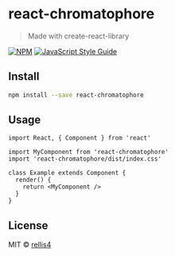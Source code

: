 # react-chromatophore

> Made with create-react-library

[![NPM](https://img.shields.io/npm/v/react-chromatophore.svg)](https://www.npmjs.com/package/react-chromatophore) [![JavaScript Style Guide](https://img.shields.io/badge/code_style-standard-brightgreen.svg)](https://standardjs.com)

## Install

```bash
npm install --save react-chromatophore
```

## Usage

```tsx
import React, { Component } from 'react'

import MyComponent from 'react-chromatophore'
import 'react-chromatophore/dist/index.css'

class Example extends Component {
  render() {
    return <MyComponent />
  }
}
```

## License

MIT © [rellis4](https://github.com/rellis4)
